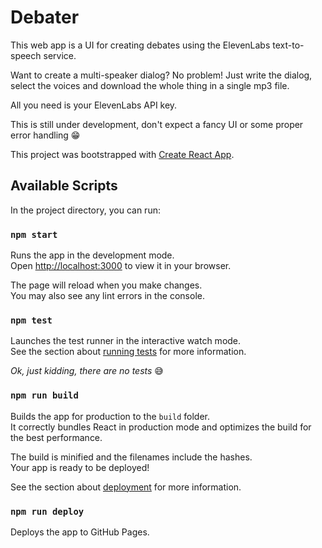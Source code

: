 # Debater
This web app is a UI for creating debates using the ElevenLabs text-to-speech service.

Want to create a multi-speaker dialog? No problem!
Just write the dialog, select the voices and download the whole thing in a single mp3 file.

All you need is your ElevenLabs API key.

This is still under development, don't expect a fancy UI or some proper error handling 😁


This project was bootstrapped with [Create React App](https://github.com/facebook/create-react-app).

## Available Scripts

In the project directory, you can run:

### `npm start`

Runs the app in the development mode.\
Open [http://localhost:3000](http://localhost:3000) to view it in your browser.

The page will reload when you make changes.\
You may also see any lint errors in the console.

### `npm test`

Launches the test runner in the interactive watch mode.\
See the section about [running tests](https://facebook.github.io/create-react-app/docs/running-tests) for more information.

*Ok, just kidding, there are no tests* 😅

### `npm run build`

Builds the app for production to the `build` folder.\
It correctly bundles React in production mode and optimizes the build for the best performance.

The build is minified and the filenames include the hashes.\
Your app is ready to be deployed!

See the section about [deployment](https://facebook.github.io/create-react-app/docs/deployment) for more information.


### `npm run deploy`

Deploys the app to GitHub Pages.